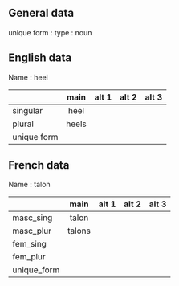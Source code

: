 ## General data

unique form :
type : noun

## English data

Name : heel

|             | main  | alt 1 | alt 2 | alt 3 |
| :---------- | :---: | :---: | :---: | ----- |
| singular    | heel  |       |       |       |
| plural      | heels |       |       |       |
| unique form |       |       |       |       |

## French data

Name : talon

|             |  main  | alt 1 | alt 2 | alt 3 |
| :---------- | :----: | :---: | :---: | :---: |
| masc_sing   | talon  |       |       |       |
| masc_plur   | talons |       |       |       |
| fem_sing    |        |       |       |       |
| fem_plur    |        |       |       |       |
| unique_form |        |       |       |       |


